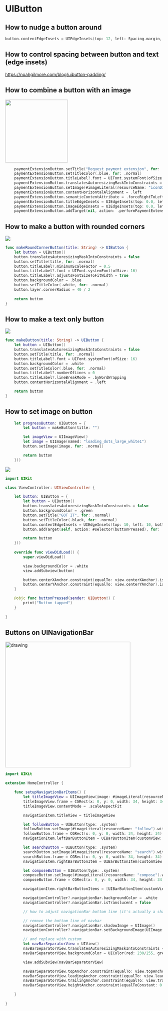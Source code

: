 # UIButton

## How to nudge a button around

```swift
button.contentEdgeInsets = UIEdgeInsets(top: 12, left: Spacing.margin, bottom: Spacing.margin, right: Spacing.margin)
```

## How to control spacing between button and text (edge insets)

https://noahgilmore.com/blog/uibutton-padding/

## How to combine a button with an image

<img src="https://github.com/jrasmusson/ios-starter-kit/blob/master/basics/UIButton/images/button-image.png" width="200"/>

```swift
    paymentExtensionButton.setTitle("Request payment extension", for: .normal)
    paymentExtensionButton.setTitleColor(.blue, for: .normal)
    paymentExtensionButton.titleLabel?.font = UIFont.systemFont(ofSize: 14.0)
    paymentExtensionButton.translatesAutoresizingMaskIntoConstraints = false
    paymentExtensionButton.setImage(#imageLiteral(resourceName: "iconDisclosureBlue"), for: .normal)
    paymentExtensionButton.contentHorizontalAlignment = .left
    paymentExtensionButton.semanticContentAttribute = .forceRightToLeft
    paymentExtensionButton.titleEdgeInsets = UIEdgeInsets(top: 0.0, left: 0.0, bottom: 0.0, right: 8)
    paymentExtensionButton.imageEdgeInsets = UIEdgeInsets(top: 0.0, left: 8, bottom: 0.0, right: 0.0)
    paymentExtensionButton.addTarget(nil, action: .performPaymentExtensionAction, for: .primaryActionTriggered)
````

## How to make a button with rounded corners

<img src="https://github.com/jrasmusson/ios-starter-kit/blob/master/basics/UIButton/images/button-rounded.png"/>

```swift
func makeRoundCornerButton(title: String) -> UIButton {
    let button = UIButton()
    button.translatesAutoresizingMaskIntoConstraints = false
    button.setTitle(title, for: .normal)
    button.titleLabel?.minimumScaleFactor = 0.5
    button.titleLabel?.font = UIFont.systemFont(ofSize: 16)
    button.titleLabel?.adjustsFontSizeToFitWidth = true
    button.backgroundColor = .blue
    button.setTitleColor(.white, for: .normal)
    button.layer.cornerRadius = 40 / 2
    
    return button
}
```

## How to make a text only button

<img src="https://github.com/jrasmusson/ios-starter-kit/blob/master/basics/UIButton/images/button-as-text.png"/>

```swift
func makeButton(title: String) -> UIButton {
    let button = UIButton()
    button.translatesAutoresizingMaskIntoConstraints = false
    button.setTitle(title, for: .normal)
    button.titleLabel?.font = UIFont.systemFont(ofSize: 16)
    button.backgroundColor = .white
    button.setTitleColor(.blue, for: .normal)
    button.titleLabel?.numberOfLines = 0
    button.titleLabel?.lineBreakMode = .byWordWrapping
    button.contentHorizontalAlignment = .left

    return button
}
```
## How to set image on button

```swift
    let progressButton: UIButton = {
        let button = makeButton(title: "")

        let imageView = UIImageView()
        let image = UIImage(named: "loading_dots_large_white1")
        button.setImage(image, for: .normal)

        return button
    }()
```
<img src="https://github.com/jrasmusson/ios-starter-kit/blob/master/basics/UIButton/images/image-on-button.png"/>




```swift
import UIKit

class ViewController: UIViewController {

    let button: UIButton = {
        let button = UIButton()
        button.translatesAutoresizingMaskIntoConstraints = false
        button.backgroundColor = .green
        button.setTitle("GOT IT", for: .normal)
        button.setTitleColor(.black, for: .normal)
        button.contentEdgeInsets = UIEdgeInsets(top: 10, left: 10, bottom: 10, right: 10)
        button.addTarget(self, action: #selector(buttonPressed), for: .touchUpInside)

        return button
    }()
    
    override func viewDidLoad() {
        super.viewDidLoad()

        view.backgroundColor = .white
        view.addSubview(button)

        button.centerXAnchor.constraint(equalTo: view.centerXAnchor).isActive = true
        button.centerYAnchor.constraint(equalTo: view.centerYAnchor).isActive = true
    }

    @objc func buttonPressed(sender: UIButton!) {
        print("Button tapped")
    }
    
}
```

## Buttons on UINavigationBar

<img src="https://github.com/jrasmusson/ios-starter-kit/blob/master/basics/UIButton/images/navbar.png" alt="drawing" width="400"/>

```swift
import UIKit

extension HomeController {

    func setupNavigationBarItems() {
        let titleImageView = UIImageView(image: #imageLiteral(resourceName: "title_icon"))
        titleImageView.frame = CGRect(x: 0, y: 0, width: 34, height: 34)
        titleImageView.contentMode = .scaleAspectFit

        navigationItem.titleView = titleImageView

        let followButton = UIButton(type: .system)
        followButton.setImage(#imageLiteral(resourceName: "follow").withRenderingMode(.alwaysOriginal), for: .normal) // alwaysOriginal keeps the original color of the button
        followButton.frame = CGRect(x: 0, y: 0, width: 34, height: 34)
        navigationItem.leftBarButtonItem = UIBarButtonItem(customView: followButton)

        let searchButton = UIButton(type: .system)
        searchButton.setImage(#imageLiteral(resourceName: "search").withRenderingMode(.alwaysOriginal), for: .normal)
        searchButton.frame = CGRect(x: 0, y: 0, width: 34, height: 34)
        navigationItem.rightBarButtonItem = UIBarButtonItem(customView: searchButton)

        let composeButton = UIButton(type: .system)
        composeButton.setImage(#imageLiteral(resourceName: "compose").withRenderingMode(.alwaysOriginal), for: .normal)
        composeButton.frame = CGRect(x: 0, y: 0, width: 34, height: 34)

        navigationItem.rightBarButtonItems = [UIBarButtonItem(customView: searchButton), UIBarButtonItem(customView: composeButton)]

        navigationController?.navigationBar.backgroundColor = .white
        navigationController?.navigationBar.isTranslucent = false

        // how to adjust navigationBar bottom line (it's actually a shadow)

        // remove the bottom line of navbar
        navigationController?.navigationBar.shadowImage = UIImage()
        navigationController?.navigationBar.setBackgroundImage(UIImage(), for: .default)

        // and replace with custom
        let navBarSeparatorView = UIView()
        navBarSeparatorView.translatesAutoresizingMaskIntoConstraints = false
        navBarSeparatorView.backgroundColor = UIColor(red: 230/255, green: 230/255, blue: 230/255, alpha: 1)

        view.addSubview(navBarSeparatorView)

        navBarSeparatorView.topAnchor.constraint(equalTo: view.topAnchor).isActive = true // NOTE: top not bottom (I don't know why)
        navBarSeparatorView.leadingAnchor.constraint(equalTo: view.leadingAnchor).isActive = true
        navBarSeparatorView.trailingAnchor.constraint(equalTo: view.trailingAnchor).isActive = true
        navBarSeparatorView.heightAnchor.constraint(equalToConstant: 0.5).isActive = true

    }
    
}
```




